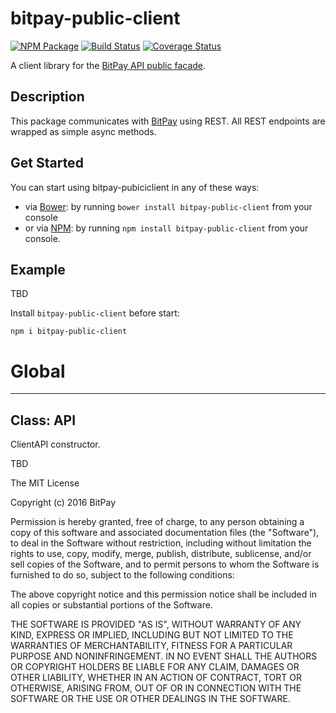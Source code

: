 # bitpay-public-client

[![NPM Package](https://img.shields.io/npm/v/bitpay-public-client.svg?style=flat-square)](https://www.npmjs.org/package/bitpay-public-client)
[![Build Status](https://img.shields.io/travis/bitpay/bitpay-public-client.svg?branch=master&style=flat-square)](https://travis-ci.org/bitpay/bitpay-public-client) 
[![Coverage Status](https://coveralls.io/repos/bitpay/bitpay-public-client/badge.svg)](https://coveralls.io/r/bitpay/bitpay-public-client)

A client library for the [BitPay API public facade](https://bitpay.com/api). 

## Description

This package communicates with [BitPay](https://bitpay.com/api) using REST. All REST endpoints are wrapped as simple async methods.

## Get Started

You can start using bitpay-pubiciclient in any of these ways:

* via [Bower](http://bower.io/): by running `bower install bitpay-public-client` from your console
* or via [NPM](https://www.npmjs.com/package/bitpay-public-client): by running `npm install bitpay-public-client` from your console.

## Example

TBD

Install `bitpay-public-client` before start:

```
npm i bitpay-public-client
```

# Global


* * *

## Class: API
ClientAPI constructor.

TBD









The MIT License

Copyright (c) 2016 BitPay

Permission is hereby granted, free of charge, to any person obtaining a copy
of this software and associated documentation files (the "Software"), to deal
in the Software without restriction, including without limitation the rights
to use, copy, modify, merge, publish, distribute, sublicense, and/or sell
copies of the Software, and to permit persons to whom the Software is
furnished to do so, subject to the following conditions:

The above copyright notice and this permission notice shall be included in
all copies or substantial portions of the Software.

THE SOFTWARE IS PROVIDED "AS IS", WITHOUT WARRANTY OF ANY KIND, EXPRESS OR
IMPLIED, INCLUDING BUT NOT LIMITED TO THE WARRANTIES OF MERCHANTABILITY,
FITNESS FOR A PARTICULAR PURPOSE AND NONINFRINGEMENT. IN NO EVENT SHALL THE
AUTHORS OR COPYRIGHT HOLDERS BE LIABLE FOR ANY CLAIM, DAMAGES OR OTHER
LIABILITY, WHETHER IN AN ACTION OF CONTRACT, TORT OR OTHERWISE, ARISING FROM,
OUT OF OR IN CONNECTION WITH THE SOFTWARE OR THE USE OR OTHER DEALINGS IN
THE SOFTWARE.
